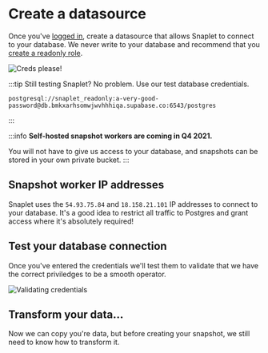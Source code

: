 # Create a datasource

Once you've [logged in](https://app.snaplet.dev/login), create a datasource that allows Snaplet to connect to your database. We never write to your database and recommend that you [create a readonly role](/postgresql/create-read-only-role).


<div style={{textAlign: 'center'}}>

![Creds please!](/screenshots/onboarding_datasource.png)

</div>


:::tip
Still testing Snaplet? No problem. Use our test database credentials.
```
postgresql://snaplet_readonly:a-very-good-password@db.bmkxarhsomwjwvhhhiqa.supabase.co:6543/postgres
```
:::

:::info
**Self-hosted snapshot workers are coming in Q4 2021.**

You will not have to give us access to your database, and snapshots can be stored in your own private bucket.
:::

## Snapshot worker IP addresses

Snaplet uses the `54.93.75.84` and `18.158.21.101` IP addresses to connect to your database. It's a good idea to restrict all traffic to Postgres and grant access where it's absolutely required!

## Test your database connection

Once you've entered the credentials we'll test them to validate that we have the correct priviledges to be a smooth operator.

<div style={{textAlign: 'center'}}>

![Validating credentials](/screenshots/onboarding_datasource_test.png)

</div>

## Transform your data...

Now we can copy you're data, but before creating your snapshot, we still need to know how to transform it.
